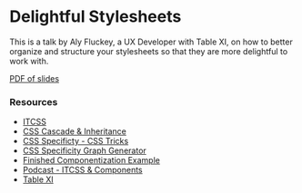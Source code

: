 # Delightful Stylesheets

This is a talk by Aly Fluckey, a UX Developer with Table XI, 
on how to better organize and structure your stylesheets so 
that they are more delightful to work with.

[PDF of slides](delightful-stylesheets.pdf)

### Resources

- [ITCSS](http://www.creativebloq.com/web-design/manage-large-css-projects-itcss-101517528)
- [CSS Cascade & Inheritance](https://developer.mozilla.org/en-US/docs/Learn/CSS/Introduction_to_CSS/Cascade_and_inheritance)
- [CSS Specificty - CSS Tricks](https://css-tricks.com/specifics-on-css-specificity/)
- [CSS Specificity Graph Generator](https://jonassebastianohlsson.com/specificity-graph/)
- [Finished Componentization Example](http://codepen.io/alyfluckey/pen/GWqVVw/?editors=1100)
- [Podcast - ITCSS & Components](https://medium.com/table-xi/xi-to-eye-interview-building-large-css-apps-and-components-with-aly-fluckey-c849841db606)
- [Table XI](http://www.tablexi.com/)
